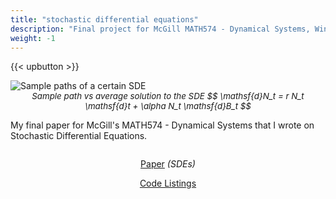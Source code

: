 ```yaml
---
title: "stochastic differential equations"
description: "Final project for McGill MATH574 - Dynamical Systems, Winter 2025"
weight: -1
---
```


{{< upbutton >}}



<div class="image-wrapper">
<img src="/images/geometricbt.png" alt="Sample paths of a certain SDE"/>
</div>

<div style="text-align: center;">
<em style="text-align:center; font-size: 10pt;">Sample path vs average solution to the SDE $$
\mathsf{d}N_t = r N_t \mathsf{d}t + \alpha N_t \mathsf{d}B_t
$$</em>
</div>



My final paper for McGill's MATH574 - Dynamical Systems that I wrote on Stochastic Differential Equations.


<div style="display:flex; flex-direction:column; text-align: center;">
    <div>
        <p><a href="/images/MATH574Report.pdf" target="_blank">Paper</a> <em>(SDEs)</em></p>
         <p><a href="https://gist.github.com/louismeunier/b7793e840be8bf0ed03ffeb08e4d1e84" target="_blank">Code Listings</a></p>
    </div>
</div>

<!-- <a target="_blank" href="https://gist.github.com/louismeunier/73bca85d475ec6ae2541040b58aeea9d">Source Code<a> -->
